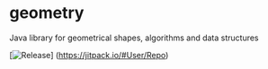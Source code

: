 # geometry
Java library for geometrical shapes, algorithms and data structures

[![Release](https://jitpack.io/v/User/Repo.svg)]
(https://jitpack.io/#User/Repo)
